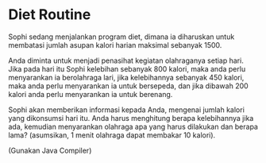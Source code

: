 # Diet Routine
Sophi sedang menjalankan program diet, dimana ia diharuskan untuk membatasi jumlah asupan kalori harian maksimal sebanyak 1500.

Anda diminta untuk menjadi penasihat kegiatan olahraganya setiap hari. Jika pada hari itu Sophi kelebihan sebanyak 800 kalori, maka anda perlu menyarankan ia berolahraga lari, jika kelebihannya sebanyak 450 kalori, maka anda perlu menyarankan ia untuk bersepeda, dan jika dibawah 200 kalori anda perlu menyarankan ia untuk berenang.

Sophi akan memberikan informasi kepada Anda, mengenai jumlah kalori yang dikonsumsi hari itu. Anda harus menghitung berapa kelebihannya jika ada, kemudian menyarankan olahraga apa yang harus dilakukan dan berapa lama? (asumsikan, 1 menit olahraga dapat membakar 10 kalori).

(Gunakan Java Compiler)